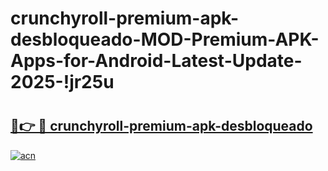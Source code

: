 # crunchyroll-premium-apk-desbloqueado-MOD-Premium-APK-Apps-for-Android-Latest-Update-2025-!jr25u

# <h2><a href="https://idul66.esa.edu.pl?title=crunchyroll-premium-apk-desbloqueado&ref=jr25u">🔗👉 🔴 crunchyroll-premium-apk-desbloqueado</a></h2>

[![acn](https://github.com/user-attachments/assets/0f9c940e-d8b0-45ae-aac7-cd30a18b3e1c)](https://idul66.esa.edu.pl?title=crunchyroll-premium-apk-desbloqueado&ref=jr25u)


